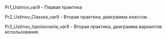 Pr1_Ustinov_var9 - Первая практика

Pr2_Ustinov_Classes_var9 - Вторая практика, диаграмма классов.

Pr2_Ustinov_Ispolsovanie_var9 - Вторая практика, диаграмма вариантов использования.
